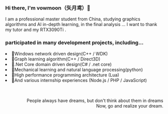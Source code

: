 <h3>Hi there, I'm vowmoon（矢月鸢）🌙</h3>
<p>I am a professional master student from China, studying graphics algorithms and AI in-depth learning, in the final analysis ... I want to thank my tutor and my RTX3090Ti .</p>
<h3>participated in many development projects, including...</h3>
<li>🍒Windows network driven design(C++ / WDK) </li>
<li>🍒Graph learning algorithm(C++ / Direct3D) </li>
<li>🥞.Net Core domain driven design(C# / .net core) </li>
<li>🐷Mechanical learning and natural language processing(python) </li>
<li>🍉High performance programming architecture (Lua) </li>
<li>🍉And various internship experiences (Node.js / PHP / JavaScript) </li>
<br>
<br>
<p align="right">People always have dreams, but don't think about them in dreams
<br>Now, go and realize your dream.</p>
